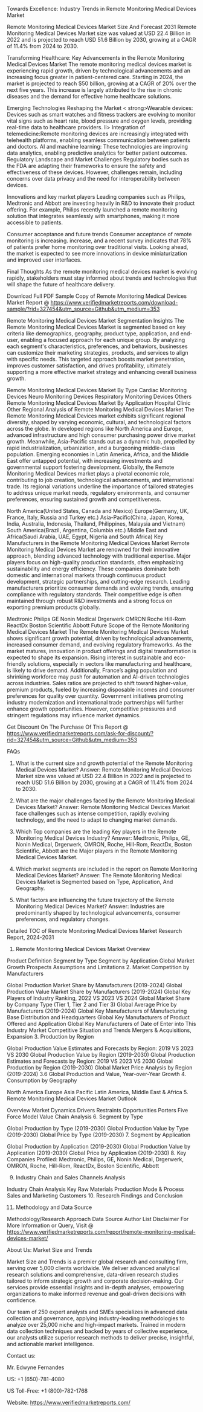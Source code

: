 Towards Excellence: Industry Trends in Remote Monitoring Medical Devices Market


Remote Monitoring Medical Devices Market Size And Forecast 2031
Remote Monitoring Medical Devices Market size was valued at USD 22.4 Billion in 2022 and is projected to reach USD 51.6 Billion by 2030, growing at a CAGR of 11.4% from 2024 to 2030.

Transforming Healthcare: Key Advancements in the Remote Monitoring Medical Devices Market
The remote monitoring medical devices market is experiencing rapid growth, driven by technological advancements and an increasing focus greater in patient-centered care. Starting in 2024, the market is projected to reach $50 billion, growing at a CAGR of 20% over the next five years. This increase is largely attributed to the rise in chronic diseases and the demand for effective home healthcare solutions.

Emerging Technologies Reshaping the Market
< strong>Wearable devices: Devices such as smart watches and fitness trackers are evolving to monitor vital signs such as heart rate, blood pressure and oxygen levels, providing real-time data to healthcare providers. li>
Integration of telemedicine:Remote monitoring devices are increasingly integrated with telehealth platforms, enabling seamless communication between patients and doctors.
AI and machine learning: These technologies are improving data analytics, enabling predictive analytics for better patient outcomes.
Regulatory Landscape and Market Challenges
Regulatory bodies such as the FDA are adapting their frameworks to ensure the safety and effectiveness of these devices. However, challenges remain, including concerns over data privacy and the need for interoperability between devices.

Innovations and key market players
Leading companies such as Philips, Medtronic and Abbott are investing heavily in R&D to innovate their product offering. For example, Philips recently launched a remote monitoring solution that integrates seamlessly with smartphones, making it more accessible to patients.

Consumer acceptance and future trends
Consumer acceptance of remote monitoring is increasing. increase, and a recent survey indicates that 78% of patients prefer home monitoring over traditional visits. Looking ahead, the market is expected to see more innovations in device miniaturization and improved user interfaces.

Final Thoughts
As the remote monitoring medical devices market is evolving rapidly, stakeholders must stay informed about trends and technologies that will shape the future of healthcare delivery.

Download Full PDF Sample Copy of Remote Monitoring Medical Devices Market Report @ https://www.verifiedmarketreports.com/download-sample/?rid=327454&utm_source=Github&utm_medium=353

Remote Monitoring Medical Devices Market Segmentation Insights
The Remote Monitoring Medical Devices Market is segmented based on key criteria like demographics, geography, product type, application, and end-user, enabling a focused approach for each unique group. By analyzing each segment's characteristics, preferences, and behaviors, businesses can customize their marketing strategies, products, and services to align with specific needs. This targeted approach boosts market penetration, improves customer satisfaction, and drives profitability, ultimately supporting a more effective market strategy and enhancing overall business growth.

Remote Monitoring Medical Devices Market By Type
Cardiac Monitoring Devices
Neuro Monitoring Devices
Respiratory Monitoring Devices
Others
Remote Monitoring Medical Devices Market By Application
Hospital
Clinic
Other
Regional Analysis of Remote Monitoring Medical Devices Market
The Remote Monitoring Medical Devices market exhibits significant regional diversity, shaped by varying economic, cultural, and technological factors across the globe. In developed regions like North America and Europe, advanced infrastructure and high consumer purchasing power drive market growth. Meanwhile, Asia-Pacific stands out as a dynamic hub, propelled by rapid industrialization, urbanization, and a burgeoning middle-class population. Emerging economies in Latin America, Africa, and the Middle East offer untapped potential, with increasing investments and governmental support fostering development. Globally, the Remote Monitoring Medical Devices market plays a pivotal economic role, contributing to job creation, technological advancements, and international trade. Its regional variations underline the importance of tailored strategies to address unique market needs, regulatory environments, and consumer preferences, ensuring sustained growth and competitiveness.

North America(United States, Canada and Mexico)
Europe(Germany, UK, France, Italy, Russia and Turkey etc.)
Asia-Pacific(China, Japan, Korea, India, Australia, Indonesia, Thailand, Philippines, Malaysia and Vietnam)
South America(Brazil, Argentina, Columbia etc.)
Middle East and Africa(Saudi Arabia, UAE, Egypt, Nigeria and South Africa)
Key Manufacturers in the Remote Monitoring Medical Devices Market
Remote Monitoring Medical Devices Market are renowned for their innovative approach, blending advanced technology with traditional expertise. Major players focus on high-quality production standards, often emphasizing sustainability and energy efficiency. These companies dominate both domestic and international markets through continuous product development, strategic partnerships, and cutting-edge research. Leading manufacturers prioritize consumer demands and evolving trends, ensuring compliance with regulatory standards. Their competitive edge is often maintained through robust R&D investments and a strong focus on exporting premium products globally.

Medtronic
Philips
GE
Nonin Medical
Drgerwerk
OMRON
Roche
Hill-Rom
ReactDx
Boston Scientific
Abbott
Future Scope of the Remote Monitoring Medical Devices Market
The Remote Monitoring Medical Devices Market shows significant growth potential, driven by technological advancements, increased consumer demand, and evolving regulatory frameworks. As the market matures, innovation in product offerings and digital transformation is expected to shape its expansion. Rising interest in sustainable and eco-friendly solutions, especially in sectors like manufacturing and healthcare, is likely to drive demand. Additionally, France’s aging population and shrinking workforce may push for automation and AI-driven technologies across industries. Sales ratios are projected to shift toward higher-value, premium products, fueled by increasing disposable incomes and consumer preferences for quality over quantity. Government initiatives promoting industry modernization and international trade partnerships will further enhance growth opportunities. However, competitive pressures and stringent regulations may influence market dynamics.

Get Discount On The Purchase Of This Report @ https://www.verifiedmarketreports.com/ask-for-discount/?rid=327454&utm_source=Github&utm_medium=353

FAQs
1. What is the current size and growth potential of the Remote Monitoring Medical Devices Market?
Answer: Remote Monitoring Medical Devices Market size was valued at USD 22.4 Billion in 2022 and is projected to reach USD 51.6 Billion by 2030, growing at a CAGR of 11.4% from 2024 to 2030.

2. What are the major challenges faced by the Remote Monitoring Medical Devices Market?
Answer: Remote Monitoring Medical Devices Market face challenges such as intense competition, rapidly evolving technology, and the need to adapt to changing market demands.

3. Which Top companies are the leading Key players in the Remote Monitoring Medical Devices Industry?
Answer: Medtronic, Philips, GE, Nonin Medical, Drgerwerk, OMRON, Roche, Hill-Rom, ReactDx, Boston Scientific, Abbott are the Major players in the Remote Monitoring Medical Devices Market.

4. Which market segments are included in the report on Remote Monitoring Medical Devices Market?
Answer: The Remote Monitoring Medical Devices Market is Segmented based on Type, Application, And Geography.

5. What factors are influencing the future trajectory of the Remote Monitoring Medical Devices Market?
Answer: Industries are predominantly shaped by technological advancements, consumer preferences, and regulatory changes.

Detailed TOC of Remote Monitoring Medical Devices Market Research Report, 2024-2031
1. Remote Monitoring Medical Devices Market Overview

Product Definition
Segment by Type
Segment by Application
Global Market Growth Prospects
Assumptions and Limitations
2. Market Competition by Manufacturers

Global Production Market Share by Manufacturers (2019-2024)
Global Production Value Market Share by Manufacturers (2019-2024)
Global Key Players of Industry Ranking, 2022 VS 2023 VS 2024
Global Market Share by Company Type (Tier 1, Tier 2 and Tier 3)
Global Average Price by Manufacturers (2019-2024)
Global Key Manufacturers of Manufacturing Base Distribution and Headquarters
Global Key Manufacturers of Product Offered and Application
Global Key Manufacturers of Date of Enter into This Industry
Market Competitive Situation and Trends
Mergers & Acquisitions, Expansion
3. Production by Region

Global Production Value Estimates and Forecasts by Region: 2019 VS 2023 VS 2030
Global Production Value by Region (2019-2030)
Global Production Estimates and Forecasts by Region: 2019 VS 2023 VS 2030
Global Production by Region (2019-2030)
Global Market Price Analysis by Region (2019-2024) 3.6 Global Production and Value, Year-over-Year Growth
4. Consumption by Geography

North America
Europe
Asia Pacific
Latin America, Middle East & Africa
5. Remote Monitoring Medical Devices Market Outlook

Overview
Market Dynamics
Drivers
Restraints
Opportunities
Porters Five Force Model
Value Chain Analysis 
6. Segment by Type

Global Production by Type (2019-2030)
Global Production Value by Type (2019-2030)
Global Price by Type (2019-2030)
7. Segment by Application

Global Production by Application (2019-2030)
Global Production Value by Application (2019-2030)
Global Price by Application (2019-2030)
8. Key Companies Profiled: Medtronic, Philips, GE, Nonin Medical, Drgerwerk, OMRON, Roche, Hill-Rom, ReactDx, Boston Scientific, Abbott

9. Industry Chain and Sales Channels Analysis

Industry Chain Analysis
Key Raw Materials
Production Mode & Process
Sales and Marketing
Customers
10. Research Findings and Conclusion

11. Methodology and Data Source

Methodology/Research Approach
Data Source
Author List
Disclaimer
For More Information or Query, Visit @ https://www.verifiedmarketreports.com/report/remote-monitoring-medical-devices-market/

About Us: Market Size and Trends

Market Size and Trends is a premier global research and consulting firm, serving over 5,000 clients worldwide. We deliver advanced analytical research solutions and comprehensive, data-driven research studies tailored to inform strategic growth and corporate decision-making. Our services provide essential insights and in-depth analyses, empowering organizations to make informed revenue and goal-driven decisions with confidence.

Our team of 250 expert analysts and SMEs specializes in advanced data collection and governance, applying industry-leading methodologies to analyze over 25,000 niche and high-impact markets. Trained in modern data collection techniques and backed by years of collective experience, our analysts utilize superior research methods to deliver precise, insightful, and actionable market intelligence.

Contact us:

Mr. Edwyne Fernandes

US: +1 (650)-781-4080

US Toll-Free: +1 (800)-782-1768

Website: https://www.verifiedmarketreports.com/
